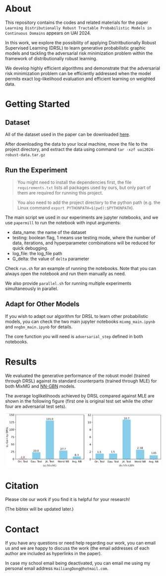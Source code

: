 # About
This repository contains the codes and related materials for the paper `Learning Distributionally Robust Tractable Probabilistic Models in Continuous Domains` appears on UAI 2024.

In this work, we explore the possibility of applying Distritbutionally Robust Supervised Learning (DRSL) to learn generative probabilistic graphic models and tackling the adversarial risk minimization problem within the framework of distributionally robust learning.

We develop highly efficient algorithms and demonstrate that the adversarial risk minimization problem can be efficiently addressed when the model permits exact log-likelihood evaluation and efficient learning on weighted data. 


# Getting Started

## Dataset 
All of the dataset used in the paper can be downloaded [here][data_url]. 

After downloading the data to your local machine, move the file to the project directory, and extract the data using command `tar -xzf uai2024-robust-data.tar.gz`

## Run the Experiment
> You might need to install the dependencies first, the file `requirements.txt` lists all packages used by ours, but only part of them are required for running this project.

> You also need to add the project directory to the python path (e.g. the Linux command `export PYTHONPATH=$(pwd):$PYTHONPATH`). 

The main script we used in our experiments are jupyter notebooks, and we use `papermill` to run the notebook with input arguments:
- data_name: the name of the dataset 
- testing: boolean flag, 1 means use testing mode, where the number of data, iterations, and hyperparameter combinations will be reduced for quick debugging.
- log_file: the log_file path
- G_delta: the value of `delta` parameter

Check `run.sh` for an example of running the notebooks. Note that you can always open the notebook and run them manually as need.

We also provide `parallel.sh` for running multiple experiments simultaneously in parallel.

## Adapt for Other Models
If you wish to adapt our algorithm for DRSL to learn other probabilistic models, you can check the two main jupyter notebooks `mixmg_main.ipynb` and `nngbn_main.ipynb` for details.

The core function you will need is `adversarial_step` defined in both notebooks.


# Results
We evaluated the generative performance of the robust model (trained through DRSL) against its standard counterparts (trained through MLE) for both MixMG and [NN-GBN][cont_cnet] models.

The average loglikelihoods achieved by DRSL compared against MLE are shown in the following figure (first one is original test set while the other four are adversarial test sets).

![experiment results][result_fig]



# Citation
Please cite our work if you find it is helpful for your research! 

(The bibtex will be updated later.)


# Contact
If you have any questions or need help regarding our work, you can email us and we are happy to discuss the work (the email addresses of each author are included as hyperlinks in the paper). 

In case my school email being deactivated, you can email me using my personal email address `HailiangDong@hotmail.com`.


[data_url]: https://utdallas.box.com/s/4wnf7mk5c0jj49vvibjxuyk7su8lmxij
[result_fig]: https://github.com/LeonDong1993/UAI2024-RobustLearning/blob/main/figs/ll_improvement.png
[cont_cnet]: https://proceedings.mlr.press/v151/dong22a/dong22a.pdf
